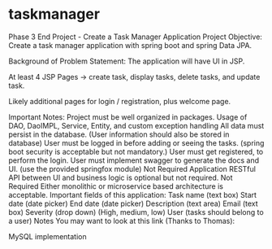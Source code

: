 # taskmanager

Phase 3 End Project - Create a Task Manager
Application
Project Objective:
Create a task manager application with spring boot and spring Data JPA.

Background of Problem Statement:
The application will have UI in JSP.

At least 4 JSP Pages -> create task, display tasks, delete tasks, and update task.

Likely additional pages for login / registration, plus welcome page.

Important Notes:
Project must be well organized in packages.
Usage of DAO, DaoIMPL, Service, Entity, and custom exception handling
All data must persist in the database. (User information should also be stored in database)
User must be logged in before adding or seeing the tasks. (spring boot security is acceptable but not mandatory.)
User must get registered, to perform the login.
User must implement swagger to generate the docs and UI. (use the provided springfox module) Not Required
Application RESTful API between UI and business logic is optional but not required. Not Required
Either monolithic or microservice based architecture is acceptable.
Important fields of this application:
Task name (text box)
Start date (date picker)
End date (date picker)
Description (text area)
Email (text box)
Severity (drop down) (High, medium, low)
User (tasks should belong to a user)
Notes
You may want to look at this link (Thanks to Thomas):

MySQL implementation
